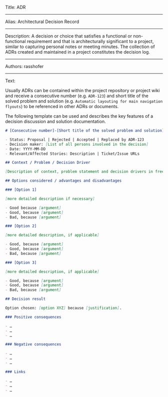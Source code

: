 Title: ADR

-----

Alias: Architectural Decision Record

-----

Description: A decision or choice that satisfies a functional or non-functional requirement and that is architecturally significant to a project, similar to capturing personal notes or meeting minutes. The collection of ADRs created and maintained in a project constitutes the decision log.

-----

Authors: rasshofer

-----

Text:

Usually ADRs can be contained within the project repository or project wiki and receive a consecutive number (e.g. `ADR-123`) and short title of the solved problem and solution (e.g. `Automatic layouting for main navigation flyouts`) to be referenced in other ADRs or documents.

The following template can be used and describes the key features of a decision discussion and solution documentation.

```md
# [Consecutive number]-[Short title of the solved problem and solution]

- Status: Proposal | Rejected | Accepted | Replaced by ADR-123
- Decision maker: [List of all persons involved in the decision]
- Date: YYYY-MM-DD
- Relevant/Affected Stories: Description | Ticket/Issue URLs

## Context / Problem / Decision Driver

[Description of context, problem statement and decision drivers in free form with 2-3 sentences]

## Options considered / advantages and disadvantages

### [Option 1]

[more detailed description if necessary]

- Good because [argument]
- Good, because [argument]
- Bad, because [argument]

### [Option 2]

[more detailed description, if applicable]

- Good, because [argument]
- Good, because [argument]
- Bad, because [argument]

### [Option 3]

[more detailed description, if applicable]

- Good, because [argument]
- Good, because [argument]
- Bad, because [argument]

## Decision result

Option chosen: [option XYZ] because [justification].

### Positive consequences

- …
- …
- …

### Negative consequences

- …
- …
- …

### Links

- …
- …
- …
```
